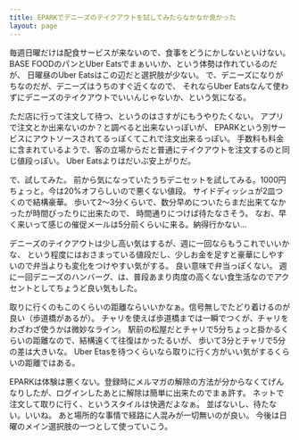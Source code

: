 ```yaml
---
title: EPARKでデニーズのテイクアウトを試してみたらなかなか良かった
layout: page
---
```

毎週日曜だけは配食サービスが来ないので、食事をどうにかしないといけない。
BASE FOODのパンとUber Eatsでまぁいいか、という体勢は作れているのだが、
日曜昼のUber Eatsはこの辺だと選択肢が少ない。
で、デニーズになりがちなのだが、デニーズはうちのすぐ近くなので、
それならUber Eatsなんて使わずにデニーズのテイクアウトでいいんじゃないか、という気になる。

ただ店に行って注文して待つ、というのはさすがにもうやりたくない。
アプリで注文とか出来ないのか？と調べると出来ないっぽいが、
EPARKという別サービスにアウトソースされてるっぽくてこれで注文出来るっぽい。
手数料も料金に含まれているようで、客の立場からだと普通にテイクアウトを注文するのと同じ値段っぽい。
Uber Eatsよりはだいぶ安上がりだ。

で、試してみた。
前から気になっていたうちデニセットを試してみる。1000円ちょっと。今は20%オフらしいので悪くない値段。
サイドディッシュが2皿つくので結構豪華。
歩いて2〜3分くらいで、数分早めについたらまだ出来てなかったが時間ぴったりに出来たので、
時間通りにつけば待たなさそう。
なお、早く来いって感じの催促メールは5分前くらいに来る。納得行かない…

デニーズのテイクアウトは少し高い気はするが、週に一回ならもうこれでいいかな、
という程度にはおさまっている値段だし、少しお金を足すと豪華にしやすいので弁当よりも変化をつけやすい気がする。
良い意味で弁当っぽくない。
週に一回デニーズのハンバーグ、は、普段あまり肉度の高くない食生活なのでアクセントとしてちょうど良い気もした。

取りに行くのもこのくらいの距離ならいいかなぁ。信号無しでたどり着けるのが良い（歩道橋があるが）。
チャリを使えば歩道橋までは一瞬でつくが、チャリをわざわざ使うかは微妙なライン。
駅前の松屋だとチャリで5分ちょっと掛かるくらいの距離なので、結構遠くて往復はかったるいが、
歩いて3分とチャリで5分の差は大きいな。
Uber Etasを待つくらいなら取りに行く方がいい気がするくらいの距離ではある。

EPARKは体験は悪くない。登録時にメルマガの解除の方法が分からなくてげんなりしたが、ログインしたあとに解除は簡単に出来たのでまぁ許す。
ネットで注文して取りに行く、というスタイルは快適だよなぁ。
並ばないし、待たない。いいね。
あと場所的な事情で経路に人混みが一切無いのが良い。
今後は日曜のメイン選択肢の一つとして使っていこう。